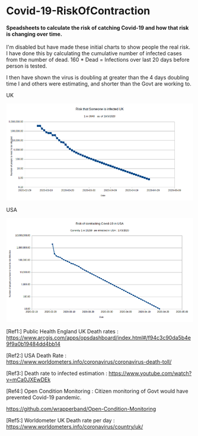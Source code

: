 # Covid-19-RiskOfContraction  

#### Speadsheets to calculate the risk of catching Covid-19 and how that risk is changing over time.    

I'm disabled but have made these initial charts to show people the real risk. I have done this by calculating the cumulative number of infected cases from the number of dead. 160 * Dead = Infections over last 20 days before person is tested.  

I then have shown the virus is doubling at greater than the 4 days doubling time I and others were estimating, and shorter than the Govt are working to.   


UK

![alt tag](https://github.com/wrapperband/Covid-19-RiskOfContraction/blob/master/Covid-19-RiskCharts/RiskUK18.3.2020-03LogUpdate.png)


USA

![alt tag](https://github.com/wrapperband/Covid-19-RiskOfContraction/blob/master/Covid-19-RiskCharts/Covid-19RiskUSA17.3.2020%2BPredicted-Log.png)


[Ref1:]  Public Health England UK Death rates : https://www.arcgis.com/apps/opsdashboard/index.html#/f94c3c90da5b4e9f9a0b19484dd4bb14

[Ref2:]  USA Death Rate :  https://www.worldometers.info/coronavirus/coronavirus-death-toll/

[Ref3:]  Death rate to infected estimation : https://www.youtube.com/watch?v=mCa0JXEwDEk

[Ref4:]  Open Condition Monitoring :  Citizen monitoring of Govt would have prevented Covid-19 pandemic.

https://github.com/wrapperband/Open-Condition-Monitoring

[Ref5:] Worldometer UK Death rate per day : https://www.worldometers.info/coronavirus/country/uk/
